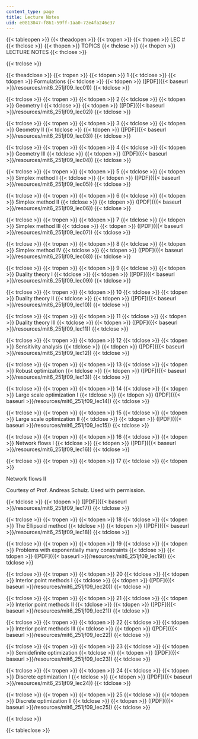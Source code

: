 ```yaml
---
content_type: page
title: Lecture Notes
uid: e0813047-f861-59ff-1aa0-72e4fa246c37
---
```


{{< tableopen >}}
{{< theadopen >}}
{{< tropen >}}
{{< thopen >}}
LEC #
{{< thclose >}}
{{< thopen >}}
TOPICS
{{< thclose >}}
{{< thopen >}}
LECTURE NOTES
{{< thclose >}}

{{< trclose >}}

{{< theadclose >}}
{{< tropen >}}
{{< tdopen >}}
1
{{< tdclose >}}
{{< tdopen >}}
Formulations
{{< tdclose >}}
{{< tdopen >}}
([PDF]({{< baseurl >}}/resources/mit6_251jf09_lec01))
{{< tdclose >}}

{{< trclose >}}
{{< tropen >}}
{{< tdopen >}}
2
{{< tdclose >}}
{{< tdopen >}}
Geometry I
{{< tdclose >}}
{{< tdopen >}}
([PDF]({{< baseurl >}}/resources/mit6_251jf09_lec02))
{{< tdclose >}}

{{< trclose >}}
{{< tropen >}}
{{< tdopen >}}
3
{{< tdclose >}}
{{< tdopen >}}
Geometry II
{{< tdclose >}}
{{< tdopen >}}
([PDF]({{< baseurl >}}/resources/mit6_251jf09_lec03))
{{< tdclose >}}

{{< trclose >}}
{{< tropen >}}
{{< tdopen >}}
4
{{< tdclose >}}
{{< tdopen >}}
Geometry III
{{< tdclose >}}
{{< tdopen >}}
([PDF]({{< baseurl >}}/resources/mit6_251jf09_lec04))
{{< tdclose >}}

{{< trclose >}}
{{< tropen >}}
{{< tdopen >}}
5
{{< tdclose >}}
{{< tdopen >}}
Simplex method I
{{< tdclose >}}
{{< tdopen >}}
([PDF]({{< baseurl >}}/resources/mit6_251jf09_lec05))
{{< tdclose >}}

{{< trclose >}}
{{< tropen >}}
{{< tdopen >}}
6
{{< tdclose >}}
{{< tdopen >}}
Simplex method II
{{< tdclose >}}
{{< tdopen >}}
([PDF]({{< baseurl >}}/resources/mit6_251jf09_lec06))
{{< tdclose >}}

{{< trclose >}}
{{< tropen >}}
{{< tdopen >}}
7
{{< tdclose >}}
{{< tdopen >}}
Simplex method III
{{< tdclose >}}
{{< tdopen >}}
([PDF]({{< baseurl >}}/resources/mit6_251jf09_lec07))
{{< tdclose >}}

{{< trclose >}}
{{< tropen >}}
{{< tdopen >}}
8
{{< tdclose >}}
{{< tdopen >}}
Simplex method IV
{{< tdclose >}}
{{< tdopen >}}
([PDF]({{< baseurl >}}/resources/mit6_251jf09_lec08))
{{< tdclose >}}

{{< trclose >}}
{{< tropen >}}
{{< tdopen >}}
9
{{< tdclose >}}
{{< tdopen >}}
Duality theory I
{{< tdclose >}}
{{< tdopen >}}
([PDF]({{< baseurl >}}/resources/mit6_251jf09_lec09))
{{< tdclose >}}

{{< trclose >}}
{{< tropen >}}
{{< tdopen >}}
10
{{< tdclose >}}
{{< tdopen >}}
Duality theory II
{{< tdclose >}}
{{< tdopen >}}
([PDF]({{< baseurl >}}/resources/mit6_251jf09_lec10))
{{< tdclose >}}

{{< trclose >}}
{{< tropen >}}
{{< tdopen >}}
11
{{< tdclose >}}
{{< tdopen >}}
Duality theory III
{{< tdclose >}}
{{< tdopen >}}
([PDF]({{< baseurl >}}/resources/mit6_251jf09_lec11))
{{< tdclose >}}

{{< trclose >}}
{{< tropen >}}
{{< tdopen >}}
12
{{< tdclose >}}
{{< tdopen >}}
Sensitivity analysis
{{< tdclose >}}
{{< tdopen >}}
([PDF]({{< baseurl >}}/resources/mit6_251jf09_lec12))
{{< tdclose >}}

{{< trclose >}}
{{< tropen >}}
{{< tdopen >}}
13
{{< tdclose >}}
{{< tdopen >}}
Robust optimization
{{< tdclose >}}
{{< tdopen >}}
([PDF]({{< baseurl >}}/resources/mit6_251jf09_lec13))
{{< tdclose >}}

{{< trclose >}}
{{< tropen >}}
{{< tdopen >}}
14
{{< tdclose >}}
{{< tdopen >}}
Large scale optimization I
{{< tdclose >}}
{{< tdopen >}}
([PDF]({{< baseurl >}}/resources/mit6_251jf09_lec14))
{{< tdclose >}}

{{< trclose >}}
{{< tropen >}}
{{< tdopen >}}
15
{{< tdclose >}}
{{< tdopen >}}
Large scale optimization II
{{< tdclose >}}
{{< tdopen >}}
([PDF]({{< baseurl >}}/resources/mit6_251jf09_lec15))
{{< tdclose >}}

{{< trclose >}}
{{< tropen >}}
{{< tdopen >}}
16
{{< tdclose >}}
{{< tdopen >}}
Network flows I
{{< tdclose >}}
{{< tdopen >}}
([PDF]({{< baseurl >}}/resources/mit6_251jf09_lec16))
{{< tdclose >}}

{{< trclose >}}
{{< tropen >}}
{{< tdopen >}}
17
{{< tdclose >}}
{{< tdopen >}}


Network flows II

Courtesy of Prof. Andreas Schulz. Used with permission.


{{< tdclose >}}
{{< tdopen >}}
([PDF]({{< baseurl >}}/resources/mit6_251jf09_lec17))
{{< tdclose >}}

{{< trclose >}}
{{< tropen >}}
{{< tdopen >}}
18
{{< tdclose >}}
{{< tdopen >}}
The Ellipsoid method
{{< tdclose >}}
{{< tdopen >}}
([PDF]({{< baseurl >}}/resources/mit6_251jf09_lec18))
{{< tdclose >}}

{{< trclose >}}
{{< tropen >}}
{{< tdopen >}}
19
{{< tdclose >}}
{{< tdopen >}}
Problems with exponentially many constraints
{{< tdclose >}}
{{< tdopen >}}
([PDF]({{< baseurl >}}/resources/mit6_251jf09_lec19))
{{< tdclose >}}

{{< trclose >}}
{{< tropen >}}
{{< tdopen >}}
20
{{< tdclose >}}
{{< tdopen >}}
Interior point methods I
{{< tdclose >}}
{{< tdopen >}}
([PDF]({{< baseurl >}}/resources/mit6_251jf09_lec20))
{{< tdclose >}}

{{< trclose >}}
{{< tropen >}}
{{< tdopen >}}
21
{{< tdclose >}}
{{< tdopen >}}
Interior point methods II
{{< tdclose >}}
{{< tdopen >}}
([PDF]({{< baseurl >}}/resources/mit6_251jf09_lec21))
{{< tdclose >}}

{{< trclose >}}
{{< tropen >}}
{{< tdopen >}}
22
{{< tdclose >}}
{{< tdopen >}}
Interior point methods III
{{< tdclose >}}
{{< tdopen >}}
([PDF]({{< baseurl >}}/resources/mit6_251jf09_lec22))
{{< tdclose >}}

{{< trclose >}}
{{< tropen >}}
{{< tdopen >}}
23
{{< tdclose >}}
{{< tdopen >}}
Semidefinite optimization
{{< tdclose >}}
{{< tdopen >}}
([PDF]({{< baseurl >}}/resources/mit6_251jf09_lec23))
{{< tdclose >}}

{{< trclose >}}
{{< tropen >}}
{{< tdopen >}}
24
{{< tdclose >}}
{{< tdopen >}}
Discrete optimization I
{{< tdclose >}}
{{< tdopen >}}
([PDF]({{< baseurl >}}/resources/mit6_251jf09_lec24))
{{< tdclose >}}

{{< trclose >}}
{{< tropen >}}
{{< tdopen >}}
25
{{< tdclose >}}
{{< tdopen >}}
Discrete optimization II
{{< tdclose >}}
{{< tdopen >}}
([PDF]({{< baseurl >}}/resources/mit6_251jf09_lec25))
{{< tdclose >}}

{{< trclose >}}

{{< tableclose >}}